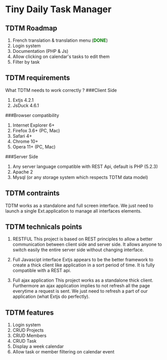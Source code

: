 Tiny Daily Task Manager
====================

TDTM Roadmap
--------------------------------------

1. French translation & translation menu (<span style="color: green !important; font-weight: bold">DONE</span>)
2. Login system
3. Documentation (PHP & Js)
4. Allow clicking on calendar's tasks to edit them
5. Filter by task

TDTM requirements
--------------------------------------

What TDTM needs to work correctly ?
###Client Side
	
1. Extjs 4.2.1
2. JsDuck 4.6.1

###Browser compatibility
1. Internet Explorer 6+
2. Firefox 3.6+ (PC, Mac)
3. Safari 4+
4. Chrome 10+
5. Opera 11+ (PC, Mac)

###Server Side
1. Any server language compatible with REST Api, default is PHP (5.2.3)
2. Apache 2
3. Mysql (or any storage system which respects TDTM data model)

TDTM contraints
--------------------------------------
TDTM works as a standalone and full screen interface.
We just need to launch a single Ext.application to manage all interfaces elements.


TDTM technicals points
--------------------------------------

1. RESTFUL
This project is based on REST principles to allow a better communication between client side and server side.
It allows anyone to switch easily the entire server side without changing interface.

2. Full Javascipt interface
Extjs appears to be the better framework to create a thick client like application in a sort period of time.
It is fully compatible with a REST api.

3. Full ajax application
This project works as a standalone thick client. Furthermore an ajax application implies to not refresh all the page everytime a request is sent.
We just need to refresh a part of our application (what Extjs do perfectly).

TDTM features
--------------------------------------

1. Login system
2. CRUD Projects
3. CRUD Members
4. CRUD Task
5. Display a week calendar
6. Allow task or member filtering on calendar event

